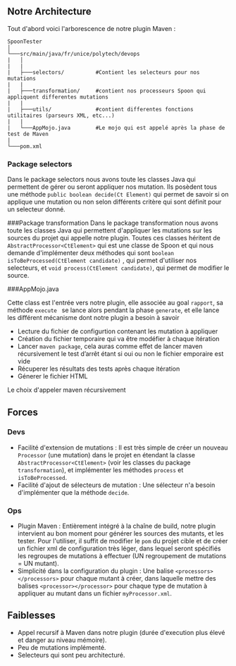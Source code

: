## Notre Architecture

Tout d'abord voici l'arborescence de notre plugin Maven :

```
SpoonTester
│
└───src/main/java/fr/unice/polytech/devops
|   │
|   |
|   ├───selectors/          #Contient les selecteurs pour nos mutations
|   |
|   ├───transformation/     #contient nos processeurs Spoon qui appliquent differentes mutations
|   |
|   ├───utils/              #contient differentes fonctions utilitaires (parseurs XML, etc...)
|   |
|   └───AppMojo.java        #Le mojo qui est appelé après la phase de test de Maven
| 
└───pom.xml
```

### Package selectors
Dans le package selectors nous avons toute les classes Java qui permettent de gérer ou seront appliquer nos mutation. Ils posèdent tous une méthode `public boolean decide(Ct Element)` qui permet de savoir si on applique une mutation ou non selon différents critère qui sont définit pour un selecteur donné.

###Package transformation
Dans le package transformation nous avons toute les classes Java qui permettent d'appliquer les mutations sur les sources du projet qui appelle notre plugin. Toutes ces classes héritent de `AbstractProcessor<CtElement>` qui est une classe de Spoon et qui nous demande d'implémenter deux méthodes qui sont `boolean isToBeProcessed(CtElement candidate)` , qui permet d'utiliser nos selecteurs, et `void process(CtElement candidate)`, qui permet de modifier le source.

###AppMojo.java

Cette class est l'entrée vers notre plugin, elle associée au goal `rapport`, sa méthode `execute ` se lance alors pendant la phase `generate`, et elle lance les différent mécanisme dont notre plugin a besoin à savoir

  - Lecture du fichier de configurtion contenant les mutation à appliquer
  - Création du fichier temporaire qui va être modéfier à chaque itération
  - Lancer `maven package`, cela auras comme effet de lancer maven récursivement le test d’arrêt étant si oui ou non le fichier  emporaire est vide 
  - Récuperer les résultats des tests après chaque itération
  - Génerer le fichier HTML

Le choix d'appeler maven récursivement 

## Forces

### Devs
  - Facilité d'extension de mutations : Il est très simple de créer un nouveau `Processor` (une mutation) dans le projet en étendant la classe `AbstractProcessor<CtElement>` (voir les classes du package `transformation`), et implémenter les méthodes `process` et `isToBeProcessed`.
  - Facilité d'ajout de sélecteurs de mutation : Une sélecteur n'a besoin d'implémenter que la méthode `decide`.
  
### Ops
  - Plugin Maven : Entièrement intégré à la chaîne de build, notre plugin intervient au bon moment pour générer les sources des mutants, et les tester. Pour l'utiliser, il suffit de modifier le `pom` du projet cible et de créer un fichier xml de configuration très léger, dans lequel seront spécifiés les regroupes de mutations à effectuer (UN regroupement de mutations = UN mutant).
  - Simplicité dans la configuration du plugin : Une balise `<processors></processors>` pour chaque mutant à créer, dans laquelle mettre des balises `<processor></processor>` pour chaque type de mutation à appliquer au mutant dans un fichier `myProcessor.xml`.

## Faiblesses
  - Appel recursif à Maven dans notre plugin (durée d'execution plus élevé et danger au niveau mémoire).
  - Peu de mutations implémenté.
  - Selecteurs qui sont peu architecturé.
